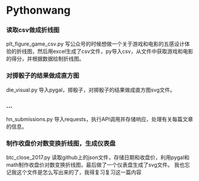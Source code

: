 # Pythonwang

### 读取csv做成折线图
plt_figure_game_csv.py
写公众号的时候想做一个关于游戏和电影的五感设计体验的折线图，然后用excel生成了csv文件，py导入csv，从文件中获取游戏和电影的得分，并根据数据绘制折线图。

### 对掷骰子的结果做成直方图
die_visual.py
导入pygal，掷骰子，对掷骰子的结果做成直方图svg文件。

### ...
hn_submissions.py 
导入requests，执行API调用并存储响应，处理有关每篇文章的信息。

### 制作收盘价对数变换折线图，生成仪表盘
btc_close_2017.py
读取github上的json文件，存储日期和收盘价，利用pygal和math制作收盘价对数变换折线图，最后做了一个仪表盘生成了svg文件。
我也忘记我这个文件是怎么写出来的了，我得复习复习这一篇内容
